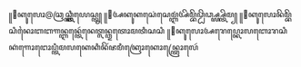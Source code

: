 ꧋👋ꦏꦸꦭꦺꦴ@ꦕꦿꦕ꧀ꦏ꧀ꦠꦶꦪꦺꦱ꧀ꦠ꧀
꧋👀ꦄꦏꦸꦏꦱꦺꦁꦱꦺꦩ꧀ꦆꦁꦄꦼꦩ꧀ꦧꦼꦣ꧀ꦝꦼꦣ꧀ꦱ꧀ꦪ꧀ꦱ꧀ꦠꦼꦩ꧀
꧋🌱ꦏꦸꦭꦺꦴꦤꦼꦩ꧀ꦧꦼꦱꦶꦤꦻꦴꦧꦧꦒꦤ꧀ꦆꦤ꧀ꦠꦺꦂꦤꦺꦠ꧀ꦭꦤ꧀ꦎꦠꦺꦴꦩꦠꦶꦱꦱꦶ
꧋💞️ꦏꦸꦭꦺꦴꦄꦫꦺꦥ꧀ꦏꦺꦴꦭꦧꦺꦴꦫꦱꦶꦏꦁꦒꦺꦴꦔꦺꦴꦥ꧀ꦠꦶꦩꦭꦏꦺꦏꦶꦤꦼꦂꦗꦩꦶꦏꦿꦺꦴꦏꦺꦴꦤ꧀ꦠꦿꦺꦴꦭꦺꦂ

<!---
cracktiest/cracktiest is a ✨ special ✨ repository because its `README.md` (this file) appears on your GitHub profile.
You can click the Preview link to take a look at your changes.
--->
